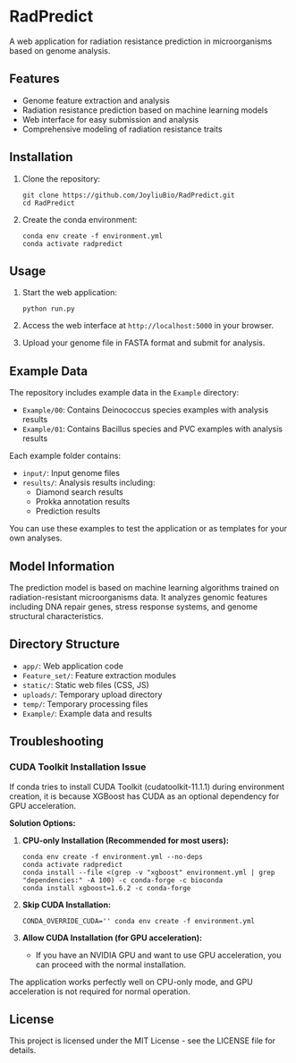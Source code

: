 # RadPredict

A web application for radiation resistance prediction in microorganisms based on genome analysis.

## Features

- Genome feature extraction and analysis
- Radiation resistance prediction based on machine learning models
- Web interface for easy submission and analysis
- Comprehensive modeling of radiation resistance traits

## Installation

1. Clone the repository:
   ```
   git clone https://github.com/JoyliuBio/RadPredict.git
   cd RadPredict
   ```

2. Create the conda environment:
   ```
   conda env create -f environment.yml
   conda activate radpredict
   ```

## Usage

1. Start the web application:
   ```
   python run.py
   ```

2. Access the web interface at `http://localhost:5000` in your browser.

3. Upload your genome file in FASTA format and submit for analysis.

## Example Data

The repository includes example data in the `Example` directory:

- `Example/00`: Contains Deinococcus species examples with analysis results
- `Example/01`: Contains Bacillus species and PVC examples with analysis results

Each example folder contains:
- `input/`: Input genome files
- `results/`: Analysis results including:
  - Diamond search results
  - Prokka annotation results
  - Prediction results

You can use these examples to test the application or as templates for your own analyses.

## Model Information

The prediction model is based on machine learning algorithms trained on radiation-resistant microorganisms data. It analyzes genomic features including DNA repair genes, stress response systems, and genome structural characteristics.

## Directory Structure

- `app/`: Web application code
- `Feature_set/`: Feature extraction modules
- `static/`: Static web files (CSS, JS)
- `uploads/`: Temporary upload directory
- `temp/`: Temporary processing files
- `Example/`: Example data and results

## Troubleshooting

### CUDA Toolkit Installation Issue

If conda tries to install CUDA Toolkit (cudatoolkit-11.1.1) during environment creation, it is because XGBoost has CUDA as an optional dependency for GPU acceleration.

**Solution Options:**

1. **CPU-only Installation (Recommended for most users):**
   ```
   conda env create -f environment.yml --no-deps
   conda activate radpredict
   conda install --file <(grep -v "xgboost" environment.yml | grep "dependencies:" -A 100) -c conda-forge -c bioconda
   conda install xgboost=1.6.2 -c conda-forge
   ```

2. **Skip CUDA Installation:**
   ```
   CONDA_OVERRIDE_CUDA='' conda env create -f environment.yml
   ```

3. **Allow CUDA Installation (for GPU acceleration):**
   - If you have an NVIDIA GPU and want to use GPU acceleration, you can proceed with the normal installation.

The application works perfectly well on CPU-only mode, and GPU acceleration is not required for normal operation.

## License

This project is licensed under the MIT License - see the LICENSE file for details. 